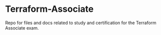 # Terraform-Associate
Repo for files and docs related to study and certification for the Terraform Associate exam. 
